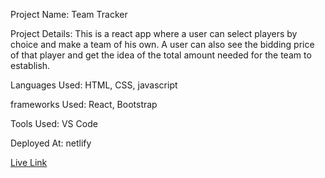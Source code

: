 Project Name: Team Tracker 

Project Details: This is a react app where a user can select players by choice and make a team of his own. A user can also see the bidding price  of  that player and get the idea of the total amount needed for the team to establish.

Languages Used: HTML, CSS, javascript

frameworks Used: React, Bootstrap

Tools  Used: VS Code

Deployed At: netlify

[Live Link](https://pedantic-bohr-7fc676.netlify.app/)
